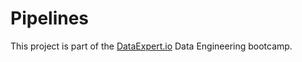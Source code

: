# Pipelines
This project is part of the [DataExpert.io](https://learn.dataexpert.io/) Data Engineering bootcamp.
